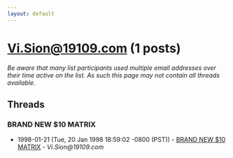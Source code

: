 ```yaml
---
layout: default
---
```


# Vi.Sion@19109.com (1 posts)

_Be aware that many list participants used multiple email addresses over their time active on the list. As such this page may not contain all threads available._

## Threads

### BRAND NEW $10 MATRIX
+ 1998-01-21 (Tue, 20 Jan 1998 18:59:02 -0800 (PST)) - [BRAND NEW $10 MATRIX](/archive/1998/01/16ca619bb016580e2caaf1044142a88ad794398edabd713af158efa6e72857e4) - _Vi.Sion@19109.com_

